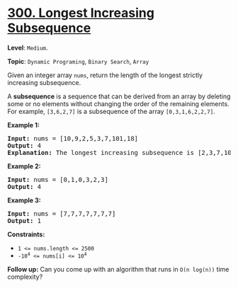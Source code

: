 # [300. Longest Increasing Subsequence](https://leetcode.com/problems/longest-increasing-subsequence/)

**Level**: `Medium`.

**Topic**: `Dynamic Programing`, `Binary Search`, `Array`

Given an integer array <code>nums</code>, return the length of the longest strictly increasing subsequence.

A <strong>subsequence</strong> is a sequence that can be derived from an array by deleting some or no elements without changing the order of the remaining elements. For example, <code>[3,6,2,7]</code> is a subsequence of the array <code>[0,3,1,6,2,2,7]</code>.

<strong>Example 1:</strong>

<pre><strong>Input:</strong> nums = [10,9,2,5,3,7,101,18]
<strong>Output:</strong> 4
<strong>Explanation:</strong> The longest increasing subsequence is [2,3,7,101], therefore the length is 4.
</pre>

<strong>Example 2:</strong>

<pre><strong>Input:</strong> nums = [0,1,0,3,2,3]
<strong>Output:</strong> 4
</pre>

<strong>Example 3:</strong>

<pre><strong>Input:</strong> nums = [7,7,7,7,7,7,7]
<strong>Output:</strong> 1
</pre>

<strong>Constraints:</strong>

<ul>
 <li><code>1 &lt;= nums.length &lt;= 2500</code></li>
 <li><code>-10<sup>4</sup> &lt;= nums[i] &lt;= 10<sup>4</sup></code></li>
</ul>

<b>Follow up:</b>&nbsp;Can you come up with an algorithm that runs in&nbsp;<code>O(n log(n))</code> time complexity?
